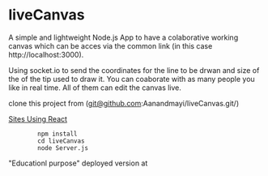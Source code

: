 # liveCanvas
A simple and lightweight Node.js App to have a colaborative working canvas which can be acces via the common link (in this case http://localhost:3000).

Using socket.io to send the coordinates for the line to be drwan and size of the of the tip used to draw it.
You can coaborate with as many people you like in real time.
All of them can edit the canvas live.

clone this project from (git@github.com:Aanandmayi/liveCanvas.git/)

[Sites Using React](https://github.com/facebook/react/wiki/Sites-Using-React)

```
        npm install
        cd liveCanvas
        node Server.js
```

"Educationl purpose" deployed version at 
